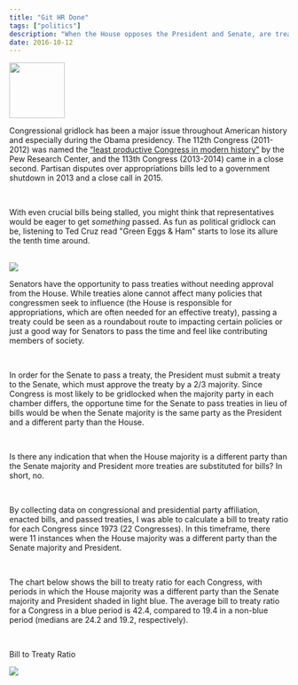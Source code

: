 ```yaml
---
title: "Git HR Done"
tags: ["politics"]
description: "When the House opposes the President and Senate, are treaties substituted for bills?"
date: 2016-10-12
---
```


<a href="https://github.com/mlm603/mlm603.github.io/raw/master/Excel%20files/treaties%20and%20laws%20analysis.xlsm" style="display:inline"><img src="/images/excelDownload.png" style="height:100px; width:100px" /></div></a>
<br/>
<p>Congressional gridlock has been a major issue throughout American history and especially during the Obama presidency. The 112th Congress (2011-2012) was named the <a href="http://www.pewresearch.org/fact-tank/2014/12/29/in-late-spurt-of-activity-congress-avoids-least-productive-title/" target="_blank">“least productive Congress in modern history”</a> by the Pew Research Center, and the 113th Congress (2013-2014) came in a close second. Partisan disputes over appropriations bills led to a government shutdown in 2013 and a close call in 2015.</p>
<br/>
<p>With even crucial bills being stalled, you might think that representatives would be eager to get <i>something</i> passed. As fun as political gridlock can be, listening to Ted Cruz read "Green Eggs & Ham" starts to lose its allure the tenth time around.</p>
<br/>
<img src="https://media.giphy.com/media/vQuxFLDoMn2ik/giphy.gif" class="pic" />
<br/>
<p>
    Senators have the opportunity to pass treaties without needing approval from the House. While treaties alone cannot affect many policies that congressmen seek to influence (the House is responsible for appropriations, which are often needed for an effective treaty), passing a treaty could be seen as a roundabout route to impacting certain policies or just a good way for Senators to pass the time and feel like contributing members of society.</p>
<br/>
<p>
    In order for the Senate to pass a treaty, the President must submit a treaty to the Senate, which must approve the treaty by a 2/3 majority. Since Congress is most likely to be gridlocked when the majority party in each chamber differs, the opportune time for the Senate to pass treaties in lieu of bills would be when the Senate majority is the same party as the President and a different party than the House.</p>
<br/>
<p>
    Is there any indication that when the House majority is a different party than the Senate majority and President more treaties are substituted for bills? In short, no.</p>
<br/>
<p>
    By collecting data on congressional and presidential party affiliation, enacted bills, and passed treaties, I was able to calculate a bill to treaty ratio for each Congress since 1973 (22 Congresses). In this timeframe, there were 11 instances when the House majority was a different party than the Senate majority and President.</p>
<br/>
<p>The chart below shows the bill to treaty ratio for each Congress, with periods in which the House majority was a different party than the Senate majority and President shaded in light blue. The average bill to treaty ratio for a Congress in a blue period is 42.4, compared to 19.4 in a non-blue period (medians are 24.2 and 19.2, respectively).</p>
<br/>
<div>
    <p class="chart-title">Bill to Treaty Ratio</p>
    <img src="https://cloud.githubusercontent.com/assets/13624950/19421076/5ae0c3b4-93c6-11e6-8d15-66cdca51d1a2.png" class="pic chart" />
</div>